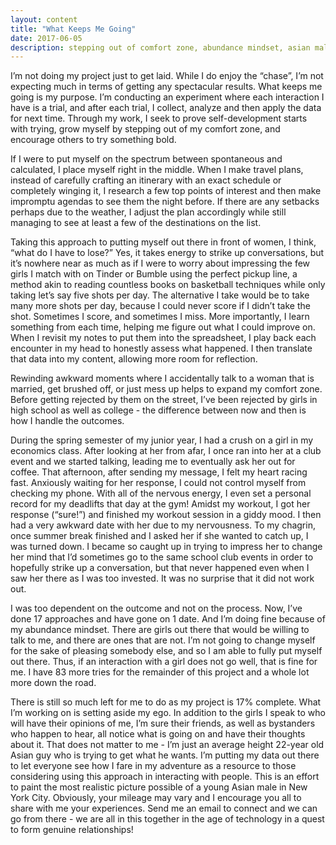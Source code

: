 ```yaml
---
layout: content
title: "What Keeps Me Going"
date: 2017-06-05
description: stepping out of comfort zone, abundance mindset, asian male dating in new york city
---
```


I’m not doing my project just to get laid. While I do enjoy the “chase”, I’m not expecting much in terms of getting any spectacular results. What keeps me going is my purpose. I’m conducting an experiment where each interaction I have is a trial, and after each trial, I collect, analyze and then apply the data for next time. Through my work, I seek to prove self-development starts with trying, grow myself by stepping out of my comfort zone, and encourage others to try something bold.
 
If I were to put myself on the spectrum between spontaneous and calculated, I place myself right in the middle. When I make travel plans, instead of carefully crafting an itinerary with an exact schedule or completely winging it, I research a few top points of interest and then make impromptu agendas to see them the night before. If there are any setbacks perhaps due to the weather, I adjust the plan accordingly while still managing to see at least a few of the destinations on the list. 
 
Taking this approach to putting myself out there in front of women, I think, “what do I have to lose?” Yes, it takes energy to strike up conversations, but it’s nowhere near as much as if I were to worry about impressing the few girls I match with on Tinder or Bumble using the perfect pickup line, a method akin to reading countless books on basketball techniques while only taking let’s say five shots per day. The alternative I take would be to take many more shots per day, because I could never score if I didn’t take the shot. Sometimes I score, and sometimes I miss. More importantly, I learn something from each time, helping me figure out what I could improve on. When I revisit my notes to put them into the spreadsheet, I play back each encounter in my head to honestly assess what happened. I then translate that data into my content, allowing more room for reflection.
 
Rewinding awkward moments where I accidentally talk to a woman that is married, get brushed off, or just mess up helps to expand my comfort zone. Before getting rejected by them on the street, I’ve been rejected by girls in high school as well as college - the difference between now and then is how I handle the outcomes. 
 
During the spring semester of my junior year, I had a crush on a girl in my economics class. After looking at her from afar, I once ran into her at a club event and we started talking, leading me to eventually ask her out for coffee. That afternoon, after sending my message, I felt my heart racing fast. Anxiously waiting for her response, I could not control myself from checking my phone. With all of the nervous energy, I even set a personal record for my deadlifts that day at the gym! Amidst my workout, I got her response (“sure!”) and finished my workout session in a giddy mood. I then had a very awkward date with her due to my nervousness. To my chagrin, once summer break finished and I asked her if she wanted to catch up, I was turned down. I became so caught up in trying to impress her to change her mind that I’d sometimes go to the same school club events in order to hopefully strike up a conversation, but that never happened even when I saw her there as I was too invested. It was no surprise that it did not work out.
 
I was too dependent on the outcome and not on the process. Now, I’ve done 17 approaches and have gone on 1 date. And I’m doing fine because of my abundance mindset. There are girls out there that would be willing to talk to me, and there are ones that are not. I’m not going to change myself for the sake of pleasing somebody else, and so I am able to fully put myself out there. Thus, if an interaction with a girl does not go well, that is fine for me. I have 83 more tries for the remainder of this project and a whole lot more down the road. 
 
There is still so much left for me to do as my project is 17% complete. What I’m working on is setting aside my ego. In addition to the girls I speak to who will have their opinions of me, I’m sure their friends, as well as bystanders who happen to hear, all notice what is going on and have their thoughts about it. That does not matter to me - I’m just an average height 22-year old Asian guy who is trying to get what he wants. I’m putting my data out there to let everyone see how I fare in my adventure as a resource to those considering using this approach in interacting with people. This is an effort to paint the most realistic picture possible of a young Asian male in New York City. Obviously, your mileage may vary and I encourage you all to share with me your experiences. Send me an email to connect and we can go from there - we are all in this together in the age of technology in a quest to form genuine relationships!
